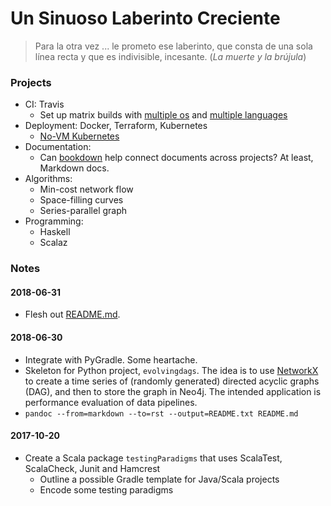 # Un Sinuoso Laberinto Creciente

> Para la otra vez ... le prometo ese laberinto, que consta de una sola línea recta y que es indivisible, incesante. (_La muerte y la brújula_)

### Projects

* CI: Travis 
    * Set up matrix builds with [multiple os](https://docs.travis-ci.com/user/multi-os/) and [multiple 
languages](https://stackoverflow.com/questions/27644586/how-to-set-up-travis-ci-with-multiple-languages)
* Deployment: Docker, Terraform, Kubernetes
    * [No-VM Kubernetes](https://blog.travis-ci.com/2017-10-26-running-kubernetes-on-travis-ci-with-minikube)
* Documentation:
    * Can [bookdown](https://bookdown.org/yihui/bookdown/) help connect documents across projects? At least,
    Markdown docs.
* Algorithms:
    * Min-cost network flow
    * Space-filling curves
    * Series-parallel graph
* Programming:
    * Haskell
    * Scalaz

### Notes

#### 2018-06-31

* Flesh out [README.md](python/evolvingdag/README.md).

#### 2018-06-30

* Integrate with PyGradle. Some heartache. 
* Skeleton for Python project, `evolvingdags`. The idea is to use [NetworkX](https://networkx.github.io) to 
create a time series of (randomly generated) directed acyclic graphs (DAG), and then to
store the graph in Neo4j. The intended application is performance evaluation of data pipelines.
* `pandoc --from=markdown --to=rst --output=README.txt README.md`

#### 2017-10-20
* Create a Scala package `testingParadigms` that uses ScalaTest, ScalaCheck, Junit and Hamcrest 
    * Outline a possible Gradle template for Java/Scala projects 
    * Encode some testing paradigms 
